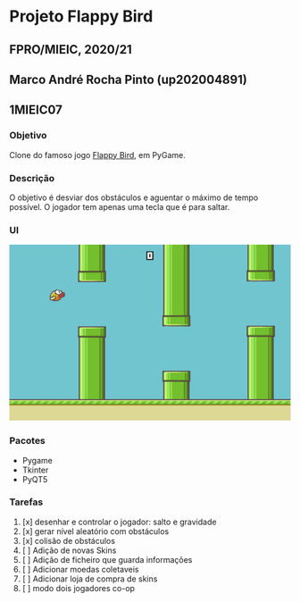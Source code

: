 # Projeto Flappy Bird
## FPRO/MIEIC, 2020/21
## Marco André Rocha Pinto (up202004891)
## 1MIEIC07

### Objetivo

Clone do famoso jogo [Flappy Bird](https://flappybird.io/), em PyGame.

### Descrição

O objetivo é desviar dos obstáculos e aguentar o máximo de tempo possível. O jogador tem apenas uma tecla que é para saltar.

### UI

![UI](src/ui.jpg)

### Pacotes

- Pygame
- Tkinter
- PyQT5


### Tarefas

1. [x] desenhar e controlar o jogador: salto e gravidade
2. [x] gerar nível aleatório com obstáculos
3. [x] colisão de obstáculos
4. [ ] Adição de novas Skins 
5. [ ] Adição de ficheiro que guarda informações
6. [ ] Adicionar moedas coletaveis
7. [ ] Adicionar loja de compra de skins
8. [ ] modo dois jogadores co-op

